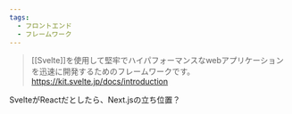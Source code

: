 ```yaml
---
tags:
  - フロントエンド
  - フレームワーク
---
```

> [[Svelte]]を使用して堅牢でハイパフォーマンスなwebアプリケーションを迅速に開発するためのフレームワークです。
> https://kit.svelte.jp/docs/introduction

SvelteがReactだとしたら、Next.jsの立ち位置？